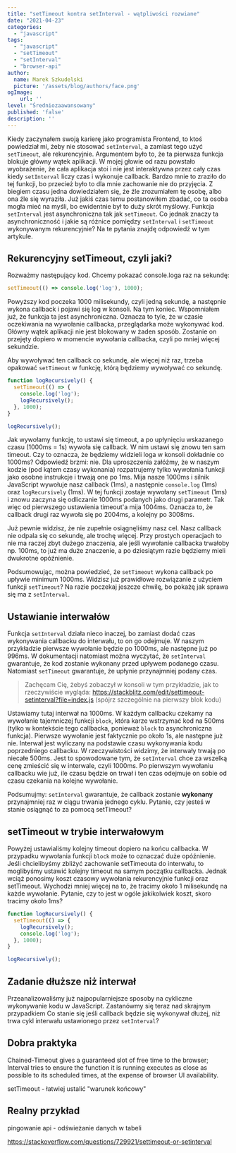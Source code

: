 ```yaml
---
title: "setTimeout kontra setInterval - wątpliwości rozwiane"
date: "2021-04-23"
categories:
  - "javascript"
tags:
  - "javascript"
  - "setTimeout"
  - "setInterval"
  - "browser-api"
author:
  name: Marek Szkudelski
  picture: '/assets/blog/authors/face.png'
ogImage:
    url: ''
level: "Średniozaawansowany"
published: 'false'
description: ''
---
```

Kiedy zaczynałem swoją karierę jako programista Frontend, to ktoś powiedział mi, żeby nie stosować `setInterval`, a zamiast tego użyć `setTimeout`, ale rekurencyjnie. Argumentem było to, że ta pierwsza funkcja blokuje główny wątek aplikacji. W mojej głowie od razu powstało wyobrażenie, że cała aplikacja stoi i nie jest interaktywna przez cały czas kiedy `setInterval` liczy czas i wykonuje callback. Bardzo mnie to zraziło do tej funkcji, bo przecież było to dla mnie zachowanie nie do przyjęcia.
Z biegiem czasu jedna dowiedziałem się, że źle zrozumiałem tę osobę, albo ona źle się wyraziła. Już jakiś czas temu postanowiłem zbadać, co ta osoba mogła mieć na myśli, bo ewidentnie był to duży skrót myślowy. Funkcja `setInterval` jest asynchroniczna tak jak `setTimeout`. Co jednak znaczy ta asynchroniczność i jakie są różnice pomiędzy `setInterval` i `setTimeout` wykonywanym rekurencyjnie? Na te pytania znajdę odpowiedź w tym artykule.

## Rekurencyjny setTimeout, czyli jaki?
Rozważmy następujący kod. Chcemy pokazać console.loga raz na sekundę:
```javascript
setTimeout(() => console.log('log'), 1000);
```
Powyższy kod poczeka 1000 milisekundy, czyli jedną sekundę, a następnie wykona callback i pojawi się log w konsoli. Na tym koniec. Wspomniałem już, że funkcja ta jest asynchroniczna. Oznacza to tyle, że w czasie oczekiwania na wywołanie callbacka, przeglądarka może wykonywać kod. Główny wątek aplikacji nie jest blokowany w żaden sposób. Zostanie on przejęty dopiero w momencie wywołania callbacka, czyli po mniej więcej sekundzie.

Aby wywoływać ten callback co sekundę, ale więcej niż raz, trzeba opakować `setTimeout` w funkcję, którą będziemy wywoływać co sekundę.
```javascript
function logRecursively() {
  setTimeout(() => { 
    console.log('log');
    logRecursively();
  }, 1000);
}

logRecursively();
```
Jak wywołamy funkcję, to ustawi się timeout, a po upłynięciu wskazanego czasu (1000ms = 1s) wywoła się callback. W nim ustawi się znowu ten sam timeout. Czy to oznacza, że będziemy widzieli loga w konsoli dokładnie co 1000ms? Odpowiedź brzmi: nie.
Dla uproszczenia załóżmy, że w naszym kodzie (pod kątem czasy wykonania) rozpatrujemy tylko wywołania funkcji jako osobne instrukcje i trwają one po 1ms. Mija nasze 1000ms i silnik JavaScript wywołuje nasz callback (1ms), a następnie `console.log` (1ms) oraz `logRecursively` (1ms). W tej funkcji zostaje wywołany `setTimeout` (1ms) i znowu zaczyna się odliczanie 1000ms podanych jako drugi parametr. Tak więc od pierwszego ustawienia timeout'a mija 1004ms. Oznacza to, że callback drugi raz wywoła się po 2004ms, a kolejny po 3008ms.

Już pewnie widzisz, że nie zupełnie osiągnęliśmy nasz cel. Nasz callback nie odpala się co sekundę, ale trochę więcej. Przy prostych operacjach to nie ma raczej zbyt dużego znaczenia, ale jeśli wywołanie callbacka trwałoby np. 100ms, to już ma duże znaczenie, a po dziesiątym razie będziemy mieli dwukrotne opóźnienie.

Podsumowując, można powiedzieć, że `setTimeout` wykona callback po upływie minimum 1000ms.
Widzisz już prawidłowe rozwiązanie z użyciem funkcji `setTimeout`? Na razie poczekaj jeszcze chwilę, bo pokażę jak sprawa się ma z `setInterval`.

## Ustawianie interwałów
Funkcja `setInterval` działa nieco inaczej, bo zamiast dodać czas wykonywania callbacku do interwału, to on go odejmuje. W naszym przykładzie pierwsze wywołanie będzie po 1000ms, ale następne już po 996ms. W dokumentacji natomiast można wyczytać, że `setInterval` gwarantuje, że kod zostanie wykonany przed upływem podanego czasu. Natomiast `setTimeout` gwarantuje, że upłynie przynajmniej podany czas.

> Zachęcam Cię, żebyś zobaczył w konsoli w tym przykładzie, jak to rzeczywiście wygląda: https://stackblitz.com/edit/settimeout-setinterval?file=index.js (spójrz szczególnie na pierwszy blok kodu)

Ustawiamy tutaj interwał na 1000ms. W każdym callbacku czekamy na wywołanie tajemniczej funkcji `block`, która karze wstrzymać kod na 500ms (tylko w kontekście tego callbacka, ponieważ `block` to asynchroniczna funkcja). Pierwsze wywołanie jest faktycznie po około 1s, ale następne już nie. Interwał jest wyliczany na podstawie czasu wykonywania kodu poprzedniego callbacku. W rzeczywistości widzimy, że interwały trwają po niecałe 500ms. Jest to spowodowane tym, że `setInterval` chce za wszelką cenę zmieścić się w interwale, czyli 1000ms. Po pierwszym wywołaniu callbacku wie już, ile czasu będzie on trwał i ten czas odejmuje on sobie od czasu czekania na kolejne wywołanie. 

Podsumujmy: `setInterval` gwarantuje, że callback zostanie **wykonany** przynajmniej raz w ciągu trwania jednego cyklu. Pytanie, czy jesteś w stanie osiągnąć to za pomocą setTimeout?

## setTimeout w trybie interwałowym
Powyżej ustawialiśmy kolejny timeout dopiero na końcu callbacka. W przypadku wywołania funkcji `block` może to oznaczać duże opóźnienie. Jeśli chcielibyśmy zbliżyć zachowanie setTimeouta do interwału, to moglibyśmy ustawić kolejny timeout na samym początku callbacka. Jednak wciąż ponosimy koszt czasowy wywołania rekurencyjnie funkcji oraz setTimeout. Wychodzi mniej więcej na to, że tracimy około 1 milisekundę na każde wywołanie. Pytanie, czy to jest w ogóle jakikolwiek koszt, skoro tracimy około 1ms?
```javascript
function logRecursively() {
  setTimeout(() => { 
    logRecursively();
    console.log('log');
  }, 1000);
}

logRecursively();
```

## Zadanie dłuższe niż interwał
Przeanalizowaliśmy już najpopularniejsze sposoby na cykliczne wykonywanie kodu w JavaScript. Zastanówmy się teraz nad skrajnym przypadkiem Co stanie się jeśli callback będzie się wykonywał dłużej, niż trwa cykl interwału ustawionego przez `setInterval`?


## Dobra praktyka

Chained-Timeout gives a guaranteed slot of free time to the browser; Interval tries to ensure the function it is running executes as close as possible to its scheduled times, at the expense of browser UI availability.

setTimeout - łatwiej ustalić "warunek końcowy"

## Realny przykład
pingowanie api - odświeżanie danych w tabeli


https://stackoverflow.com/questions/729921/settimeout-or-setinterval
<!--stackedit_data:
eyJoaXN0b3J5IjpbMjEzNDkyMDgyMywtMzg0NDAxMTY0LC0xMT
IxMzEzNDU2LDEzMjE4Mjk5MzYsLTkxNzAzODY1OSwtOTc2ODA3
OTMxLDEwMTk1OTc5OTgsLTE3MjY2NjMwMDcsNzA5MTQwMDgxLC
0xNDk3MzUxMzQsLTE1ODkwMTAyMDYsLTQ0MjkyNzIyOSwxMDk3
NTk5OTY4LDIwMjM2MDQ3ODYsLTIwMjE2NDAyNiwtMTg2NjgwMj
E3MiwtMzY0MzYxMjczLDIwMTUyODMzNDcsLTE5MDY5ODEzMiwx
MTY0NjcxNzE1XX0=
-->